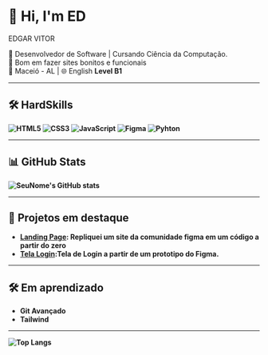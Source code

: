 # 👋 Hi, I'm ED 
EDGAR VITOR 

🎯 Desenvolvedor de Software | Cursando Ciência da Computação. <br>
💼 Bom em fazer sites bonitos e funcionais <br>
📍 Maceió - AL | 
🌐 English <strong> Level B1 <strong>

---

## 🛠️ HardSkills 
![HTML5](https://img.shields.io/badge/HTML5-E34F26?style=flat&logo=html5&logoColor=white)
![CSS3](https://img.shields.io/badge/CSS3-1572B6?style=flat&logo=css3&logoColor=white)
![JavaScript](https://img.shields.io/badge/JavaScript-F7DF1E?style=flat&logo=javascript&logoColor=black)
![Figma](https://img.shields.io/badge/Figma-333333?logo=figma&logoColor=white)
![Pyhton](https://img.shields.io/pypi/pyversions/:packageName)

---

## 📊 GitHub Stats
![SeuNome's GitHub stats](https://github-readme-stats.vercel.app/api?username=edgarvtt&show_icons=true&theme=tokyonight)


---

## 📌 Projetos em destaque
- [**Landing Page**]( https://edgarvtt.github.io/nexcenter_figma/): Repliquei um site da comunidade figma em um código a partir do zero
- [**Tela Login**](https://edgarvtt.github.io/tela_login_ui/):Tela de Login a partir de um prototipo do Figma.


---

## 🛠️ Em aprendizado

* Git Avançado
* Tailwind 

---
![Top Langs](https://github-readme-stats.vercel.app/api/top-langs/?username=edgarvtt&layout=compact&theme=tokyonight)
